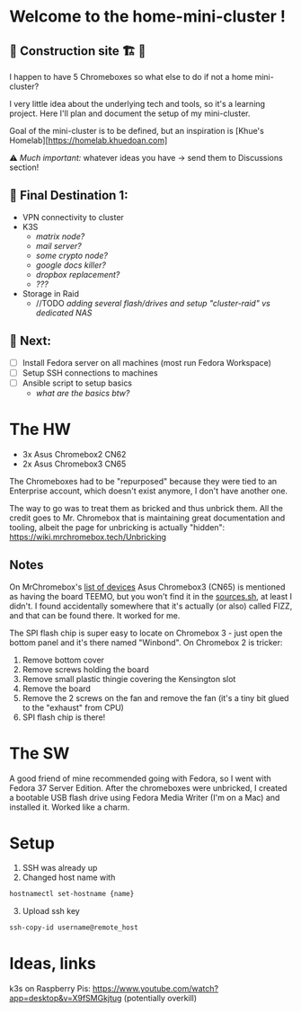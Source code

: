 # Welcome to the home-mini-cluster !

## 🚧 Construction site 🏗️ 🚧

I happen to have 5 Chromeboxes so what else to do if not a home mini-cluster?

I very little idea about the underlying tech and tools, so it's a learning project.
Here I'll plan and document the setup of my mini-cluster.

Goal of the mini-cluster is to be defined, but an inspiration is [Khue's Homelab][https://homelab.khuedoan.com]

⚠️ *Much important:* whatever ideas you have -> send them to Discussions section!


## 🎯 Final Destination 1:
- VPN connectivity to cluster
- K3S
  - _matrix node?_ 
  - _mail server?_
  - _some crypto node?_
  - _google docs killer?_
  - _dropbox replacement?_
  - _???_
- Storage in Raid
  - //TODO _adding several flash/drives and setup "cluster-raid" vs dedicated NAS_


## 🚧 Next:
- [ ] Install Fedora server on all machines (most run Fedora Workspace)
- [ ] Setup SSH connections to machines
- [ ] Ansible script to setup basics
  - _what are the basics btw?_


# The HW

* 3x Asus Chromebox2 CN62
* 2x Asus Chromebox3 CN65

The Chromeboxes had to be "repurposed" because they were tied to an Enterprise account, which doesn't exist anymore, I don't have another one.

The way to go was to treat them as bricked and thus unbrick them. All the credit goes to Mr. Chromebox that is maintaining great documentation and tooling, albeit the page for unbricking is actually "hidden": https://wiki.mrchromebox.tech/Unbricking

## Notes 
On MrChromebox's [list of devices](https://wiki.mrchromebox.tech/Supported_Devices) Asus Chromebox3 (CN65) is mentioned as having the board TEEMO, but you won't find it in the [sources.sh](https://github.com/MrChromebox/scripts/blob/master/sources.sh), at least I didn't. I found accidentally somewhere that it's actually (or also) called FIZZ, and that can be found there. It worked for me.

The SPI flash chip is super easy to locate on Chromebox 3 - just open the bottom panel and it's there named "Winbond". On Chromebox 2 is tricker: 
1. Remove bottom cover
2. Remove screws holding the board
3. Remove small plastic thingie covering the Kensington slot
4. Remove the board
5. Remove the 2 screws on the fan and remove the fan (it's a tiny bit glued to the "exhaust" from CPU)
6. SPI flash chip is there!

# The SW

A good friend of mine recommended going with Fedora, so I went with Fedora 37 Server Edition. After the chromeboxes were unbricked, I created a bootable USB flash drive using Fedora Media Writer (I'm on a Mac) and installed it. Worked like a charm.

# Setup

1. SSH was already up
2. Changed host name with 

```bash
hostnamectl set-hostname {name}
```
3. Upload ssh key

```bash
ssh-copy-id username@remote_host
```

# Ideas, links

k3s on Raspberry Pis: https://www.youtube.com/watch?app=desktop&v=X9fSMGkjtug
(potentially overkill)

